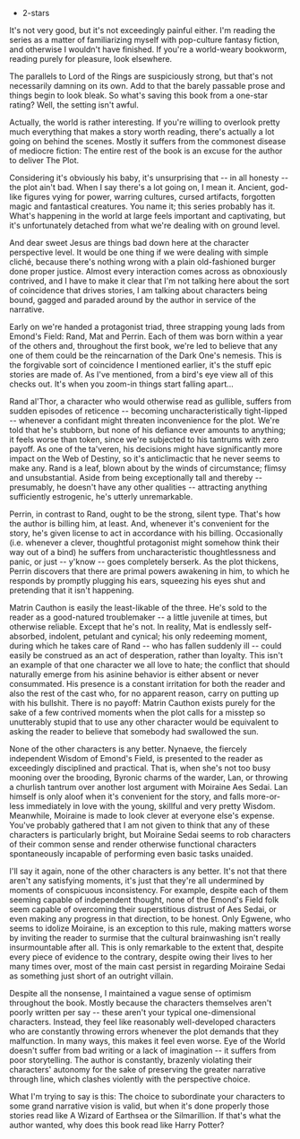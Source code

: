 
- 2-stars

It's not very good, but it's not exceedingly painful either. I'm reading the series as a matter of familiarizing myself with pop-culture fantasy fiction, and otherwise I wouldn't have finished. If you're a world-weary bookworm, reading purely for pleasure, look elsewhere.

The parallels to Lord of the Rings are suspiciously strong, but that's not necessarily damning on its own. Add to that the barely passable prose and things begin to look bleak. So what's saving this book from a one-star rating? Well, the setting isn't awful.

Actually, the world is rather interesting. If you're willing to overlook pretty much everything that makes a story worth reading, there's actually a lot going on behind the scenes. Mostly it suffers from the commonest disease of mediocre fiction: The entire rest of the book is an excuse for the author to deliver The Plot.

Considering it's obviously his baby, it's unsurprising that -- in all honesty -- the plot ain't bad. When I say there's a lot going on, I mean it. Ancient, god-like figures vying for power, warring cultures, cursed artifacts, forgotten magic and fantastical creatures. You name it; this series probably has it. What's happening in the world at large feels important and captivating, but it's unfortunately detached from what we're dealing with on ground level.

And dear sweet Jesus are things bad down here at the character perspective level. It would be one thing if we were dealing with simple cliché, because there's nothing wrong with a plain old-fashioned burger done proper justice. Almost every interaction comes across as obnoxiously contrived, and I have to make it clear that I'm not talking here about the sort of coincidence that drives stories, I am talking about characters being bound, gagged and paraded around by the author in service of the narrative.

Early on we're handed a protagonist triad, three strapping young lads from Emond's Field: Rand, Mat and Perrin. Each of them was born within a year of the others and, throughout the first book, we're led to believe that any one of them could be the reincarnation of the Dark One's nemesis. This is the forgivable sort of coincidence I mentioned earlier, it's the stuff epic stories are made of. As I've mentioned, from a bird's eye view all of this checks out. It's when you zoom-in things start falling apart...

Rand al'Thor, a character who would otherwise read as gullible, suffers from sudden episodes of reticence -- becoming uncharacteristically tight-lipped -- whenever a confidant might threaten inconvenience for the plot. We're told that he's stubborn, but none of his defiance ever amounts to anything; it feels worse than token, since we're subjected to his tantrums with zero payoff. As one of the ta'veren, his decisions might have significantly more impact on the Web of Destiny, so it's anticlimactic that he never seems to make any. Rand is a leaf, blown about by the winds of circumstance; flimsy and unsubstantial. Aside from being exceptionally tall and thereby -- presumably, he doesn't have any other qualities -- attracting anything sufficiently estrogenic, he's utterly unremarkable.

Perrin, in contrast to Rand, ought to be the strong, silent type. That's how the author is billing him, at least. And, whenever it's convenient for the story, he's given license to act in accordance with his billing. Occasionally (i.e. whenever a clever, thoughtful protagonist might somehow think their way out of a bind) he suffers from uncharacteristic thoughtlessness and panic, or just -- y'know -- goes completely berserk. As the plot thickens, Perrin discovers that there are primal powers awakening in him, to which he responds by promptly plugging his ears, squeezing his eyes shut and pretending that it isn't happening.

Matrin Cauthon is easily the least-likable of the three. He's sold to the reader as a good-natured troublemaker -- a little juvenile at times, but otherwise reliable. Except that he's not. In reality, Mat is endlessly self-absorbed, indolent, petulant and cynical; his only redeeming moment, during which he takes care of Rand -- who has fallen suddenly ill -- could easily be construed as an act of desperation, rather than loyalty. This isn't an example of that one character we all love to hate; the conflict that should naturally emerge from his asinine behavior is either absent or never consummated. His presence is a constant irritation for both the reader and also the rest of the cast who, for no apparent reason, carry on putting up with his bullshit. There is no payoff: Matrin Cauthon exists purely for the sake of a few contrived moments when the plot calls for a misstep so unutterably stupid that to use any other character would be equivalent to asking the reader to believe that somebody had swallowed the sun.

None of the other characters is any better. Nynaeve, the fiercely independent Wisdom of Emond's Field, is presented to the reader as exceedingly disciplined and practical. That is, when she's not too busy mooning over the brooding, Byronic charms of the warder, Lan, or throwing a churlish tantrum over another lost argument with Moiraine Aes Sedai. Lan himself is only aloof when it's convenient for the story, and falls more-or-less immediately in love with the young, skillful and very pretty Wisdom. Meanwhile, Moiraine is made to look clever at everyone else's expense. You've probably gathered that I am not given to think that any of these characters is particularly bright, but Moiraine Sedai seems to rob characters of their common sense and render otherwise functional characters spontaneously incapable of performing even basic tasks unaided.

I'll say it again, none of the other characters is any better. It's not that there aren't any satisfying moments, it's just that they're all undermined by moments of conspicuous inconsistency. For example, despite each of them seeming capable of independent thought, none of the Emond's Field folk seem capable of overcoming their superstitious distrust of Aes Sedai, or even making any progress in that direction, to be honest. Only Egwene, who seems to idolize Moiraine, is an exception to this rule, making matters worse by inviting the reader to surmise that the cultural brainwashing isn't really insurmountable after all. This is only remarkable to the extent that, despite every piece of evidence to the contrary, despite owing their lives to her many times over, most of the main cast persist in regarding Moiraine Sedai as something just short of an outright villain.

Despite all the nonsense, I maintained a vague sense of optimism throughout the book. Mostly because the characters themselves aren't poorly written per say -- these aren't your typical one-dimensional characters. Instead, they feel like reasonably well-developed characters who are constantly throwing errors whenever the plot demands that they malfunction. In many ways, this makes it feel even worse. Eye of the World doesn't suffer from bad writing or a lack of imagination -- it suffers from poor storytelling. The author is constantly, brazenly violating their characters' autonomy for the sake of preserving the greater narrative through line, which clashes violently with the perspective choice.

What I'm trying to say is this: The choice to subordinate your characters to some grand narrative vision is valid, but when it's done properly those stories read like A Wizard of Earthsea or the Silmarillion. If that's what the author wanted, why does this book read like Harry Potter?